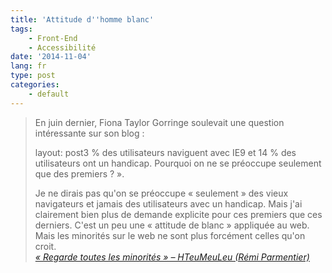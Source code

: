 ```yaml
---
title: 'Attitude d''homme blanc'
tags:
    - Front-End
    - Accessibilité
date: '2014-11-04'
lang: fr
type: post
categories:
    - default
---
```


> En juin dernier, Fiona Taylor Gorringe soulevait une question intéressante sur son blog&nbsp;:  
>
> layout: post3 % des utilisateurs naviguent avec IE9 et 14 % des utilisateurs ont un handicap. Pourquoi on ne se préoccupe seulement que des premiers&nbsp;?&nbsp;».  
>
> Je ne dirais pas qu'on se préoccupe «&nbsp;seulement&nbsp;» des vieux navigateurs et jamais des utilisateurs avec un handicap. Mais j'ai clairement bien plus de demande explicite pour ces premiers que ces derniers. C'est un peu une «&nbsp;attitude de blanc&nbsp;» appliquée au web. Mais les minorités sur le web ne sont plus forcément celles qu'on croit.  
>   <cite>[«&nbsp;Regarde toutes les minorités&nbsp;» – HTeuMeuLeu (Rémi Parmentier)](http://www.hteumeuleu.fr/regarde-toutes-les-minorites/ "&laquo;&nbsp;Regarde toutes les minorités&nbsp;&raquo; – HTeuMeuLeu (Rémi Parmentier)")</cite>
